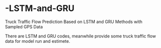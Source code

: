 # -LSTM-and-GRU
Truck Traffic Flow Prediction Based on LSTM and GRU  Methods with Sampled GPS Data

There are LSTM and GRU codes, meanwhile provide some truck traffic flow data for model run and estimete.
